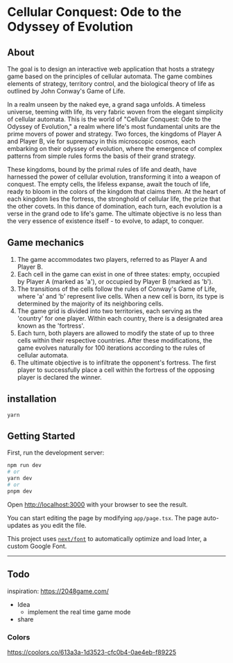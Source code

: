 # Cellular Conquest: Ode to the Odyssey of Evolution

## About

The goal is to design an interactive web application that hosts a strategy game based on the principles of cellular automata. The game combines elements of strategy, territory control, and the biological theory of life as outlined by John Conway's Game of Life.

In a realm unseen by the naked eye, a grand saga unfolds. A timeless universe, teeming with life, its very fabric woven from the elegant simplicity of cellular automata. This is the world of "Cellular Conquest: Ode to the Odyssey of Evolution," a realm where life's most fundamental units are the prime movers of power and strategy. Two forces, the kingdoms of Player A and Player B, vie for supremacy in this microscopic cosmos, each embarking on their odyssey of evolution, where the emergence of complex patterns from simple rules forms the basis of their grand strategy.

These kingdoms, bound by the primal rules of life and death, have harnessed the power of cellular evolution, transforming it into a weapon of conquest. The empty cells, the lifeless expanse, await the touch of life, ready to bloom in the colors of the kingdom that claims them. At the heart of each kingdom lies the fortress, the stronghold of cellular life, the prize that the other covets. In this dance of domination, each turn, each evolution is a verse in the grand ode to life's game. The ultimate objective is no less than the very essence of existence itself - to evolve, to adapt, to conquer.

## Game mechanics

1. The game accommodates two players, referred to as Player A and Player B.
2. Each cell in the game can exist in one of three states: empty, occupied by Player A (marked as 'a'), or occupied by Player B (marked as 'b').
3. The transitions of the cells follow the rules of Conway's Game of Life, where 'a' and 'b' represent live cells. When a new cell is born, its type is determined by the majority of its neighboring cells.
4. The game grid is divided into two territories, each serving as the 'country' for one player. Within each country, there is a designated area known as the 'fortress'.
5. Each turn, both players are allowed to modify the state of up to three cells within their respective countries. After these modifications, the game evolves naturally for 100 iterations according to the rules of cellular automata.
6. The ultimate objective is to infiltrate the opponent's fortress. The first player to successfully place a cell within the fortress of the opposing player is declared the winner.

## installation

`yarn`

## Getting Started

First, run the development server:

```bash
npm run dev
# or
yarn dev
# or
pnpm dev
```

Open [http://localhost:3000](http://localhost:3000) with your browser to see the result.

You can start editing the page by modifying `app/page.tsx`. The page auto-updates as you edit the file.

This project uses [`next/font`](https://nextjs.org/docs/basic-features/font-optimization) to automatically optimize and load Inter, a custom Google Font.

---

## Todo

inspiration: https://2048game.com/

- Idea
  - implement the real time game mode
- share

### Colors

https://coolors.co/613a3a-1d3523-cfc0b4-0ae4eb-f89225
